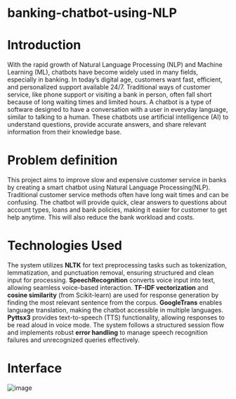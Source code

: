 # banking-chatbot-using-NLP

# Introduction
With the rapid growth of Natural Language Processing (NLP) and Machine Learning (ML), chatbots have become widely used in many fields, especially in banking. In today’s digital age, customers want fast, efficient, and personalized support available 24/7. 
Traditional ways of customer service, like phone support or visiting a bank in person, often fall short because of long waiting times and limited hours.
A chatbot is a type of software designed to have a conversation with a user in everyday language, similar to talking to a human. 
These chatbots use artificial intelligence (AI) to understand questions, provide accurate answers, and share relevant information from their knowledge base.

# Problem definition
This project aims to improve slow and expensive customer service in banks by creating a smart chatbot using Natural Language Processing(NLP). Traditional customer service methods often have long wait times and can be confusing. The chatbot will provide quick, clear answers to questions about account types, loans and bank policies, making it easier for customer to get help anytime. This will also reduce the bank workload and costs.

# Technologies Used
The system utilizes **NLTK** for text preprocessing tasks such as tokenization, lemmatization, and punctuation removal, ensuring structured and clean input for processing. **SpeechRecognition** converts voice input into text, allowing seamless voice-based interaction. **TF-IDF vectorization** and **cosine similarity** (from Scikit-learn) are used for response generation by finding the most relevant sentence from the corpus. **GoogleTrans** enables language translation, making the chatbot accessible in multiple languages. **Pyttsx3** provides text-to-speech (TTS) functionality, allowing responses to be read aloud in voice mode. The system follows a structured session flow and implements robust **error handling** to manage speech recognition failures and unrecognized queries effectively.

# Interface 
![image](https://github.com/user-attachments/assets/5dabeb6e-d47c-4af3-8bc7-d43fb76b0206)
